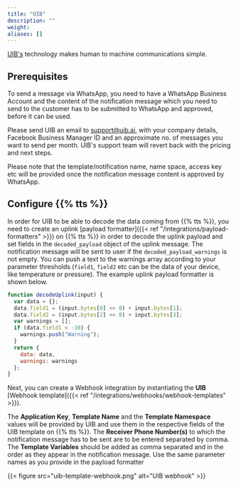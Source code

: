 ```yaml
---
title: "UIB"
description: ""
weight: 
aliases: []
---
```


[UIB's](https://www.uib.ai/) technology makes human to machine communications simple.

<!--more-->

## Prerequisites

To send a message via WhatsApp, you need to have a WhatsApp Business Account and the content of the notification message which you need to send to the customer has to be submitted to WhatsApp and approved, before it can be used.

Please send UIB an email to [support@uib.ai](mailto:support@uib.ai), with your company details, Facebook Business Manager ID and an approximate no. of messages you want to send per month. UIB's support team will revert back with the pricing and next steps.

Please note that the template/notification name, name space, access key etc will be provided once the notification message content is approved by WhatsApp.


## Configure {{% tts %}}

In order for UIB to be able to decode the data coming from {{% tts %}}, you need to create an uplink [payload formatter]({{< ref "/integrations/payload-formatters" >}}) on {{% tts %}} in order to decode the uplink payload and set fields in the `decoded_payload` object of the uplink message. The notification message will be sent to user if the `decoded_payload_warnings` is not empty. You can push a text to the warnings array according to your parameter thresholds (`field1`, `field2` etc can be the data of your device, like temperature or pressure). The example uplink payload formatter is shown below.

```js
function decodeUplink(input) {
  var data = {};
  data.field1 = (input.bytes[0] << 8) + input.bytes[1];
  data.field2 = (input.bytes[2] << 8) + input.bytes[3];
  var warnings = [];
  if (data.field1 < -10) {
    warnings.push("Warning");
  }
  return {
    data: data,
    warnings: warnings
  };
}
```

Next, you can create a Webhook integration by instantiating the **UIB** [Webhook template]({{< ref "/integrations/webhooks/webhook-templates" >}}).

The **Application Key**, **Template Name** and the **Template Namespace** values will be provided by UIB and use them in the respective fields of the UIB template on {{% tts %}}.
The **Receiver Phone Number(s)** to which the notification message has to be sent are to be entered separated by comma. 
The **Template Variables** should be added as comma separated and in the order as they appear in the notification message. Use the same parameter names as you provide in the payload formatter

{{< figure src="uib-template-webhook.png" alt="UIB webhook" >}}


